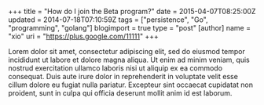 +++
title = "How do I join the Beta program?"
date = 2015-04-07T08:25:00Z
updated = 2014-07-18T07:10:59Z
tags = ["persistence", "Go", "programming", "golang"]
blogimport = true 
type = "post"
[author]
	name = "xio"
	uri = "https://plus.google.com/11111"
+++

Lorem dolor sit amet, consectetur adipiscing elit, sed do eiusmod tempor incididunt ut labore et dolore magna aliqua. 
Ut enim ad minim veniam, quis nostrud exercitation ullamco laboris nisi ut aliquip ex ea commodo consequat. 
Duis aute irure dolor in reprehenderit in voluptate velit esse cillum dolore eu fugiat nulla pariatur. 
Excepteur sint occaecat cupidatat non proident, sunt in culpa qui officia deserunt mollit anim id est laborum.
